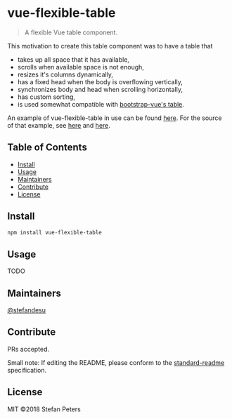# vue-flexible-table

> A flexible Vue table component.

This motivation to create this table component was to have a table that
- takes up all space that it has available,
- scrolls when available space is not enough,
- resizes it's columns dynamically,
- has a fixed head when the body is overflowing vertically,
- synchronizes body and head when scrolling horizontally,
- has custom sorting,
- is used somewhat compatible with [bootstrap-vue's table](https://bootstrap-vue.js.org/docs/components/table).

An example of vue-flexible-table in use can be found [here](https://gbv.github.io/cocoda/dev/?schemeLeft=http%3A%2F%2Fdewey.info%2Fscheme%2Fedition%2Fe23%2F&schemeRight=http%3A%2F%2Furi.gbv.de%2Fterminology%2Frvk%2F&conceptLeft=http%3A%2F%2Fdewey.info%2Fclass%2F612.112%2Fe23%2F&conceptRight=http%3A%2F%2Frvk.uni-regensburg.de%2Fnt%2FWW_8840). For the source of that example, see [here](https://github.com/gbv/cocoda/blob/dev/src/components/MappingBrowser.vue) and [here](https://github.com/gbv/cocoda/blob/dev/src/components/OccurrencesBrowser.vue).

## Table of Contents

- [Install](#install)
- [Usage](#usage)
- [Maintainers](#maintainers)
- [Contribute](#contribute)
- [License](#license)

## Install

```bash
npm install vue-flexible-table
```

## Usage

TODO

## Maintainers

[@stefandesu](https://github.com/stefandesu)

## Contribute

PRs accepted.

Small note: If editing the README, please conform to the [standard-readme](https://github.com/RichardLitt/standard-readme) specification.

## License

MIT ©2018 Stefan Peters
